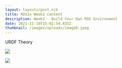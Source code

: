 ```yaml
---
layout: layouts/post.njk
title: ROS1x Week2 Content
description: Week2 - Build Your Own ROS Environment
date: 2021-11-10T15:02:54.835Z
thumbnail: /images/uploads/image0.jpeg
---
```

URDF Theory

![](/images/uploads/week2-urdf-page1.png)

![](/images/uploads/week2-urdf-page2.png)